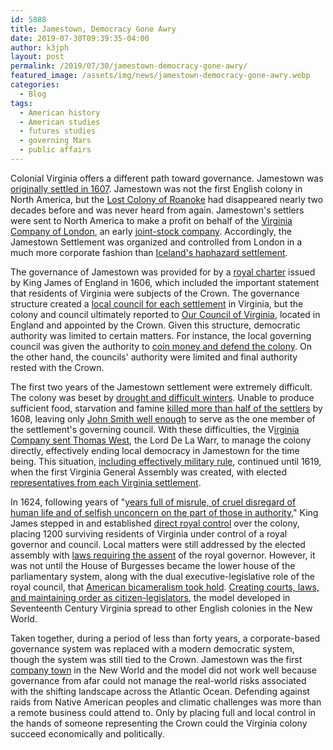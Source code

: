```yaml
---
id: 5888
title: Jamestown, Democracy Gone Awry
date: 2019-07-30T09:39:35-04:00
author: k3jph
layout: post
permalink: /2019/07/30/jamestown-democracy-gone-awry/
featured_image: /assets/img/news/jamestown-democracy-gone-awry.webp
categories:
  - Blog
tags:
  - American history
  - American studies
  - futures studies
  - governing Mars
  - public affairs
---
```

Colonial Virginia offers a different path toward governance. Jamestown
was [originally settled in
1607](https://www.sciencedirect.com/science/article/pii/0305748882902419).
Jamestown was not the first English colony in North America, but
the [Lost Colony of Roanoke](https://digital.lib.ecu.edu/13444) had
disappeared nearly two decades before and was never heard from
again. Jamestown's settlers were sent to North America to make a
profit on behalf of the [Virginia Company of
London](https://www.jstor.org/stable/2210786), an early [joint-stock
company](http://www.ushistory.org/us/2b.asp). Accordingly, the
Jamestown Settlement was organized and controlled from London in a
much more corporate fashion than [Iceland's haphazard
settlement](/2017/09/28/democratic-norms-settlement-iceland/).

The governance of Jamestown was provided for by a [royal
charter](https://academic.oup.com/ajlh/article-abstract/7/2/95/1785250?redirectedFrom=fulltext)
issued by King James of England in 1606, which included the important
statement that residents of Virginia were subjects of the Crown.
The governance structure created a [local council for each
settlement](https://www.jstor.org/stable/20086394?seq=1#metadata_info_tab_contents)
in Virginia, but the colony and council ultimately reported to [Our
Council of
Virginia](https://lawlibrary.wm.edu/wythepedia/index.php/Seal_of_Virginia),
located in England and appointed by the Crown. Given this structure,
democratic authority was limited to certain matters. For instance,
the local governing council was given the authority to [coin money
and defend the
colony](https://archive.org/stream/pdfy-XqmJhl3dgTXSjsnZ/Howard-421%20THE%20BRIDGE%20AT%20JAMESTOWN%20%20%20VIRGINIA%20CHARTER%20%201606%20AND%20CONSTITUTIONALISM%20IN%20THE%20MODERN%20WORLD_djvu.txt).
On the other hand, the councils' authority were limited and final
authority rested with the Crown.

The first two years of the Jamestown settlement were extremely
difficult. The colony was beset by [drought and difficult
winters](https://science.sciencemag.org/content/280/5363/564).
Unable to produce sufficient food, starvation and famine [killed
more than half of the
settlers](https://link.springer.com/article/10.1007/BF03374329) by
1608, leaving only [John Smith well
enough](https://history.msu.edu/hst321/files/2017/05/HST321.kupperman-jamestown.pdf)
to serve as the one member of the settlement's governing council.
With these difficulties, the V[irginia Company sent Thomas
West](https://ir.uiowa.edu/cgi/viewcontent.cgi?article=3403&context=annals-of-iowa),
the Lord De La Warr, to manage the colony directly, effectively
ending local democracy in Jamestown for the time being. This
situation, [including effectively military
rule](https://academic.oup.com/ahr/article/76/3/595/93592), continued
until 1619, when the first Virginia General Assembly was created,
with elected [representatives from each Virginia
settlement](https://www.jstor.org/stable/4241795).

In 1624, following years of "[years full of misrule, of cruel
disregard of human life and of selfish unconcern on the part of
those in authority](https://www.jstor.org/stable/25105836)," King
James stepped in and established [direct royal
control](https://www.journals.uchicago.edu/doi/abs/10.1086/222297) over
the colony, placing 1200 surviving residents of Virginia under
control of a royal governor and council. Local matters were still
addressed by the elected assembly with [laws requiring the
assent](https://www.questia.com/library/journal/1P3-4321013123/sir-john-harvey-royal-governor-of-virginia-1628-1639)
of the royal governor. However, it was not until the House of
Burgesses became the lower house of the parliamentary system, along
with the dual executive-legislative role of the royal council, that
[American bicameralism took
hold](https://www.tandfonline.com/doi/abs/10.1080/07343460509507680?journalCode=uctp20).
[Creating courts, laws, and maintaining order as
citizen-legislators](https://www.jstor.org/stable/25718871), the
model developed in Seventeenth Century Virginia spread to other
English colonies in the New World.

Taken together, during a period of less than forty years, a
corporate-based governance system was replaced with a modern
democratic system, though the system was still tied to the Crown.
Jamestown was the first [company
town](https://www.smithsonianmag.com/travel/americas-company-towns-then-and-now-180956382/)
in the New World and the model did not work well because governance
from afar could not manage the real-world risks associated with the
shifting landscape across the Atlantic Ocean. Defending against
raids from Native American peoples and climatic challenges was more
than a remote business could attend to. Only by placing full and
local control in the hands of someone representing the Crown could
the Virginia colony succeed economically and politically.
